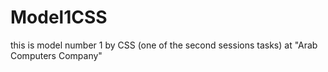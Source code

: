 # Model1CSS
this is model number 1 by CSS (one of the second sessions tasks) at "Arab Computers Company"

